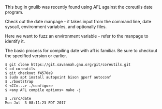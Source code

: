 This bug in gnulib was recently found using AFL against the coreutils date program.

Check out the date manpage - it takes input from the command line, date syscall, environment variables, and optionally files.

Here we want to fuzz an environment variable - refer to the manpage to identify it.

The basic process for compiling date with afl is familiar. Be sure to checkout the specified version or earlier.

	$ git clone https://git.savannah.gnu.org/git/coreutils.git
	$ cd coreutils
	$ git checkout f4570a9
	$ sudo apt install autopoint bison gperf autoconf
	$ ./bootstrap
	$ <CC=...> ./configure
	$ <any AFL compile options> make -j

	$ ./src/date
	Mon Jul  3 08:11:23 PDT 2017
